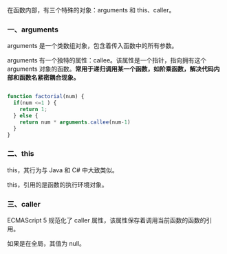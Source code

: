 
在函数内部，有三个特殊的对象：arguments 和 this、caller。

### 一、arguments

arguments 是一个类数组对象，包含着传入函数中的所有参数。

arguments 有一个独特的属性：callee。该属性是一个指针，指向拥有这个 arguments 对象的函数。**常用于递归调用某一个函数，如阶乘函数，解决代码内部和函数名紧密耦合现象。**

```javascript

function factorial(num) {
  if(num <=1 ) {
    return 1;
  } else {
    return num * arguments.callee(num-1)
  }
}


```


### 二、this

this，其行为与 Java 和 C# 中大致类似。

this，引用的是函数的执行环境对象。


### 三、caller

ECMAScript 5 规范化了 caller 属性，该属性保存着调用当前函数的函数的引用。

如果是在全局，其值为 null。
